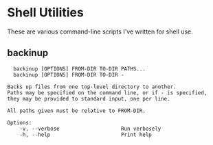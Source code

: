 # Shell Utilities

These are various command-line scripts I've written for shell use.

## backinup

      backinup [OPTIONS] FROM-DIR TO-DIR PATHS...
      backinup [OPTIONS] FROM-DIR TO-DIR -
    
    Backs up files from one top-level directory to another.
    Paths may be specified on the command line, or if - is specified,
    they may be provided to standard input, one per line.
    
    All paths given must be relative to FROM-DIR.
    
    Options:
        -v, --verbose                    Run verbosely
        -h, --help                       Print help

